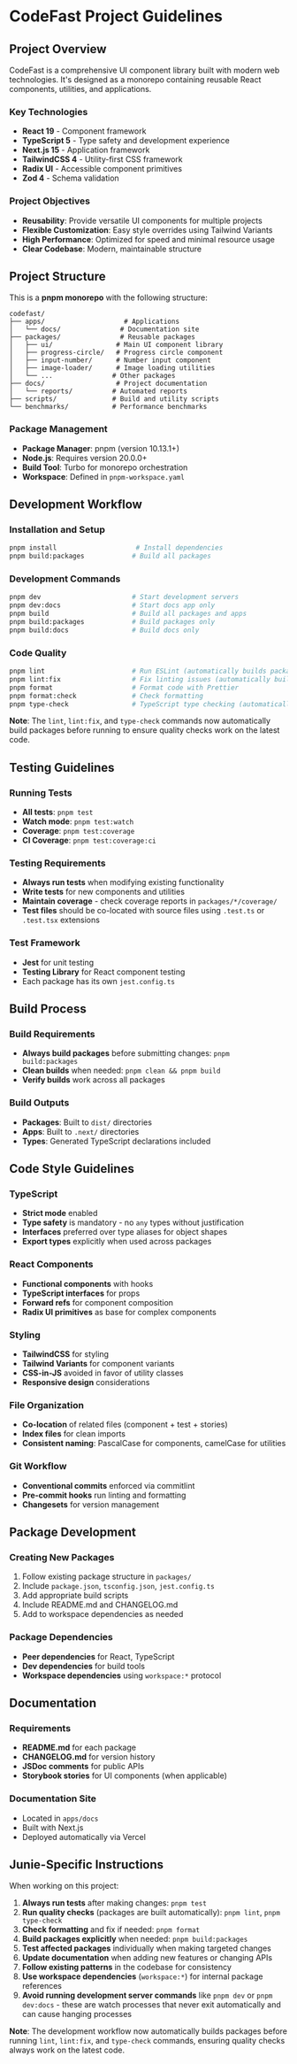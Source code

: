 # CodeFast Project Guidelines

## Project Overview

CodeFast is a comprehensive UI component library built with modern web technologies. It's designed as a monorepo containing reusable React components, utilities, and applications.

### Key Technologies

- **React 19** - Component framework
- **TypeScript 5** - Type safety and development experience
- **Next.js 15** - Application framework
- **TailwindCSS 4** - Utility-first CSS framework
- **Radix UI** - Accessible component primitives
- **Zod 4** - Schema validation

### Project Objectives

- **Reusability**: Provide versatile UI components for multiple projects
- **Flexible Customization**: Easy style overrides using Tailwind Variants
- **High Performance**: Optimized for speed and minimal resource usage
- **Clear Codebase**: Modern, maintainable structure

## Project Structure

This is a **pnpm monorepo** with the following structure:

```
codefast/
├── apps/                    # Applications
│   └── docs/               # Documentation site
├── packages/               # Reusable packages
│   ├── ui/                # Main UI component library
│   ├── progress-circle/   # Progress circle component
│   ├── input-number/      # Number input component
│   ├── image-loader/      # Image loading utilities
│   └── ...               # Other packages
├── docs/                  # Project documentation
│   └── reports/          # Automated reports
├── scripts/              # Build and utility scripts
└── benchmarks/           # Performance benchmarks
```

### Package Management

- **Package Manager**: pnpm (version 10.13.1+)
- **Node.js**: Requires version 20.0.0+
- **Build Tool**: Turbo for monorepo orchestration
- **Workspace**: Defined in `pnpm-workspace.yaml`

## Development Workflow

### Installation and Setup

```bash
pnpm install                    # Install dependencies
pnpm build:packages            # Build all packages
```

### Development Commands

```bash
pnpm dev                       # Start development servers
pnpm dev:docs                  # Start docs app only
pnpm build                     # Build all packages and apps
pnpm build:packages            # Build packages only
pnpm build:docs                # Build docs only
```

### Code Quality

```bash
pnpm lint                      # Run ESLint (automatically builds packages first)
pnpm lint:fix                  # Fix linting issues (automatically builds packages first)
pnpm format                    # Format code with Prettier
pnpm format:check              # Check formatting
pnpm type-check                # TypeScript type checking (automatically builds packages first)
```

**Note**: The `lint`, `lint:fix`, and `type-check` commands now automatically build packages before running to ensure quality checks work on the latest code.

## Testing Guidelines

### Running Tests

- **All tests**: `pnpm test`
- **Watch mode**: `pnpm test:watch`
- **Coverage**: `pnpm test:coverage`
- **CI Coverage**: `pnpm test:coverage:ci`

### Testing Requirements

- **Always run tests** when modifying existing functionality
- **Write tests** for new components and utilities
- **Maintain coverage** - check coverage reports in `packages/*/coverage/`
- **Test files** should be co-located with source files using `.test.ts` or `.test.tsx` extensions

### Test Framework

- **Jest** for unit testing
- **Testing Library** for React component testing
- Each package has its own `jest.config.ts`

## Build Process

### Build Requirements

- **Always build packages** before submitting changes: `pnpm build:packages`
- **Clean builds** when needed: `pnpm clean && pnpm build`
- **Verify builds** work across all packages

### Build Outputs

- **Packages**: Built to `dist/` directories
- **Apps**: Built to `.next/` directories
- **Types**: Generated TypeScript declarations included

## Code Style Guidelines

### TypeScript

- **Strict mode** enabled
- **Type safety** is mandatory - no `any` types without justification
- **Interfaces** preferred over type aliases for object shapes
- **Export types** explicitly when used across packages

### React Components

- **Functional components** with hooks
- **TypeScript interfaces** for props
- **Forward refs** for component composition
- **Radix UI primitives** as base for complex components

### Styling

- **TailwindCSS** for styling
- **Tailwind Variants** for component variants
- **CSS-in-JS** avoided in favor of utility classes
- **Responsive design** considerations

### File Organization

- **Co-location** of related files (component + test + stories)
- **Index files** for clean imports
- **Consistent naming**: PascalCase for components, camelCase for utilities

### Git Workflow

- **Conventional commits** enforced via commitlint
- **Pre-commit hooks** run linting and formatting
- **Changesets** for version management

## Package Development

### Creating New Packages

1. Follow existing package structure in `packages/`
2. Include `package.json`, `tsconfig.json`, `jest.config.ts`
3. Add appropriate build scripts
4. Include README.md and CHANGELOG.md
5. Add to workspace dependencies as needed

### Package Dependencies

- **Peer dependencies** for React, TypeScript
- **Dev dependencies** for build tools
- **Workspace dependencies** using `workspace:*` protocol

## Documentation

### Requirements

- **README.md** for each package
- **CHANGELOG.md** for version history
- **JSDoc comments** for public APIs
- **Storybook stories** for UI components (when applicable)

### Documentation Site

- Located in `apps/docs`
- Built with Next.js
- Deployed automatically via Vercel

## Junie-Specific Instructions

When working on this project:

1. **Always run tests** after making changes: `pnpm test`
2. **Run quality checks** (packages are built automatically): `pnpm lint`, `pnpm type-check`
3. **Check formatting** and fix if needed: `pnpm format`
4. **Build packages explicitly** when needed: `pnpm build:packages`
5. **Test affected packages** individually when making targeted changes
6. **Update documentation** when adding new features or changing APIs
7. **Follow existing patterns** in the codebase for consistency
8. **Use workspace dependencies** (`workspace:*`) for internal package references
9. **Avoid running development server commands** like `pnpm dev` or `pnpm dev:docs` - these are watch processes that never exit automatically and can cause hanging processes

**Note**: The development workflow now automatically builds packages before running `lint`, `lint:fix`, and `type-check` commands, ensuring quality checks always work on the latest code.
